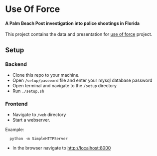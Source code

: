 # Use Of Force

#### A Palm Beach Post investigation into police shootings in Florida

This project contains the data and presentation for [use of force](Http://TODO:AddLinkHere) project.

## Setup

### Backend
- Clone this repo to your machine.
- Open ```/setup/password``` file and enter your mysql database password
- Open terminal and navigate to the ```/setup``` directory
- Run ```./setup.sh```

### Frontend
- Navigate to ```/web``` directory
- Start a webserver.

 Example:
    
      python -m SimpleHTTPServer
- In the browser navigate to [http://localhost:8000](http://localhost:8000)